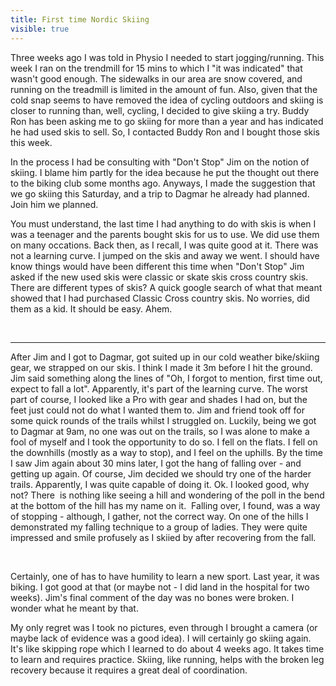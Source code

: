 ---title: First time Nordic Skiingvisible: true---Three weeks ago I was told in Physio I needed to start jogging/running. This week I ran on the trendmill for 15 mins to which I "it was indicated" that wasn't good enough. The sidewalks in our area are snow covered, and running on the treadmill is limited in the amount of fun. Also, given that the cold snap seems to have removed the idea of cycling outdoors and skiing is closer to running than, well, cycling, I decided to give skiing a try. Buddy Ron has been asking me to go skiing for more than a year and has indicated he had used skis to sell. So, I contacted Buddy Ron and I bought those skis this week.

In the process I had be consulting with "Don't Stop" Jim on the notion of skiing. I blame him partly for the idea because he put the thought out there to the biking club some months ago. Anyways, I made the suggestion that we go skiing this Saturday, and a trip to Dagmar he already had planned. Join him we planned.

You must understand, the last time I had anything to do with skis is when I was a teenager and the parents bought skis for us to use. We did use them on many occations. Back then, as I recall, I was quite good at it. There was not a learning curve. I jumped on the skis and away we went. I should have know things would have been different this time when "Don't Stop" Jim asked if the new used skis were classic or skate skis cross country skis. There are different types of skis? A quick google search of what that meant showed that I had purchased Classic Cross country skis. No worries, did them as a kid. It should be easy. Ahem.

 

<hr id="system-readmore" />
After Jim and I got to Dagmar, got suited up in our cold weather bike/skiing gear, we strapped on our skis. I think I made it 3m before I hit the ground. Jim said something along the lines of "Oh, I forgot to mention, first time out, expect to fall a lot". Apparently, it's part of the learning curve. The worst part of course, I looked like a Pro with gear and shades I had on, but the feet just could not do what I wanted them to. Jim and friend took off for some quick rounds of the trails whilst I struggled on. Luckily, being we got to Dagmar at 9am, no one was out on the trails, so I was alone to make a fool of myself and I took the opportunity to do so. I fell on the flats. I fell on the downhills (mostly as a way to stop), and I feel on the uphills. By the time I saw Jim again about 30 mins later, I got the hang of falling over - and getting up again. Of course, Jim decided we should try one of the harder trails. Apparently, I was quite capable of doing it. Ok. I looked good, why not? There &nbsp;is nothing like seeing a hill and wondering of the poll in the bend at the bottom of the hill has my name on it. &nbsp;Falling over, I found, was a way of stopping - although, I gather, not the correct way. On one of the hills I demonstrated my falling technique to a group of ladies. They were quite impressed and smile profusely as I skiied by after recovering from the fall. 

 

Certainly, one of has to have humility to learn a new sport. Last year, it was biking. I got good at that (or maybe not - I did land in the hospital for two weeks). Jim's final comment of the day was no bones were broken. I wonder what he meant by that.

My only regret was I took no pictures, even through I brought a camera (or maybe lack of evidence was a good idea). I will certainly go skiing again. It's like skipping rope which I learned to do about 4 weeks ago. It takes time to learn and requires practice. Skiing, like running, helps with the broken leg recovery because it requires a great deal of coordination.

 